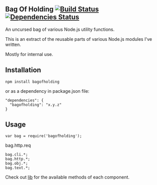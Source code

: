 Bag Of Holding [![Build Status](https://secure.travis-ci.org/cliffano/bagofholding.png?branch=master)](http://travis-ci.org/cliffano/bagofholding) [![Dependencies Status](https://david-dm.org/cliffano/bagofholding.png)](http://david-dm.org/cliffano/bagofholding)
--------------

An uncursed bag of various Node.js utility functions.

This is an extract of the reusable parts of various Node.js modules I've written.

Mostly for internal use.

Installation
------------

    npm install bagofholding

or as a dependency in package.json file:

    "dependencies": {
      "bagofholding": "x.y.z"
    }

Usage
-----

    var bag = require('bagofholding');

bag.http.req

    bag.cli.*;
    bag.http.*;
    bag.obj.*;
    bag.text.*;

Check out [lib](https://github.com/cliffano/bagofholding/tree/master/lib) for the available methods of each component.
